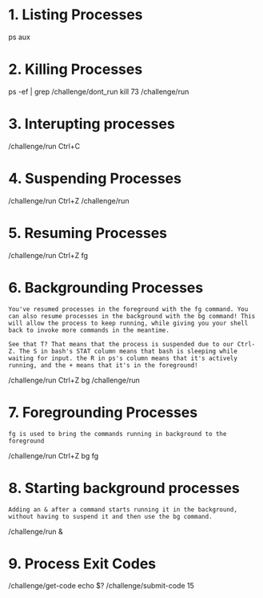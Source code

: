# 1. Listing Processes

ps aux

# 2. Killing Processes

ps -ef | grep /challenge/dont_run
kill 73 
/challenge/run

# 3. Interupting processes

/challenge/run
Ctrl+C

# 4. Suspending Processes

/challenge/run
Ctrl+Z
/challenge/run

# 5. Resuming Processes

/challenge/run
Ctrl+Z
fg

# 6. Backgrounding Processes

`You've resumed processes in the foreground with the fg command. You can also resume processes in the background with the bg command! This will allow the process to keep running, while giving you your shell back to invoke more commands in the meantime.`

`See that T? That means that the process is suspended due to our Ctrl-Z. The S in bash's STAT column means that bash is sleeping while waiting for input. the R in ps's column means that it's actively running, and the + means that it's in the foreground!`

/challenge/run
Ctrl+Z
bg
/challenge/run

# 7. Foregrounding Processes

`fg is used to bring the commands running in background to the foreground`

/challenge/run
Ctrl+Z
bg
fg

# 8. Starting background processes

`Adding an & after a command starts running it in the background, without having to suspend it and then use the bg command.`

/challenge/run &

# 9. Process Exit Codes

/challenge/get-code
echo $?
/challenge/submit-code 15
